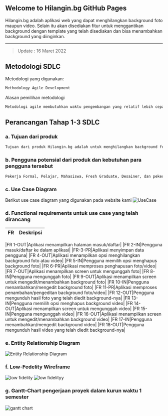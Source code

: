 ## Welcome to Hilangin.bg GitHub Pages
Hilangin.bg adalah aplikasi web yang dapat menghilangkan background foto maupun video. Selain itu akan disediakan fitur untuk menggantikan background dengan template yang telah disediakan dan bisa menambahkan background yang diinginkan.
____
>Update : 16 Maret 2022

## Metodologi SDLC
Metodologi yang digunakan:
```markdown
Methodology Agile Development 
```
Alasan pemilihan metodologi
```markdown
Metodologi agile membutuhkan waktu pengembangan yang relatif lebih cepat dan tidak membutuhkan resource yang terlalu besar. Selain itu, dari sudut pandang pengguna, metodologi agile lebih adaptif ketika terdapat umpan balik dari pengguna sehingga bisa bisa langsung diperbaiki. Pengembangan yang dilakukan pada metodologi agile terfokus pada fitur-fitur prioritas terlebih dahulu sehingga tim pengembang pun bisa lebih nyaman dan fokus dalam proses pengembangannya. 
```
## Perancangan Tahap 1-3 SDLC
### a. Tujuan dari produk
```markdown
Tujuan dari produk Hilangin.bg adalah untuk menghilangkan background foto atau video. Background foto atau video yang telah dihilangkan juga bisa ditambahkan dengan template background baru sesuai keinginan. Tujuan lain dari produk ini adalah kecepatan waktu dalam menghilangkan background pada entitas yang diinginkan karena tidak memerlukan pengeditan yang rumit dan lama.
```
### b. Pengguna potensial dari produk dan kebutuhan para pengguna tersebut
```markdown
Pekerja Formal, Pelajar, Mahasiswa, Fresh Graduate, Desainer, dan pekerja kreatif.
```
### c. Use Case Diagram
Berikut use case diagram yang digunakan pada website kami
![UseCase](https://user-images.githubusercontent.com/83200319/158609932-89689e1e-6b6b-40be-8481-d96fb0b10b71.jpeg)



### d. Functional requirements untuk use case yang telah dirancang
|FR|Deskripsi|
|----|----|

|FR 1-OUT|Aplikasi menampilkan halaman masuk/daftar|
|FR 2-IN|Pengguna masuk/daftar ke dalam aplikasi|
|FR-3-PR|Aplikasi menyimpan data pengguna|
|FR 4-OUT|Aplikasi menampilkan opsi menghilangkan background foto atau video|
|FR 5-IN|Pengguna memilih opsi menghapus background foto|
|FR 6-PR|Aplikasi memproses penghapusan foto/video|
|FR 7-OUT|Aplikasi menampilkan screen untuk mengunggah foto|
|FR 8-IN|Pengguna mengunggah foto|
|FR 9-OUT|Aplikasi menampilkan screen untuk mengedit/menambahkan background foto|
|FR 10-IN|Pengguna menambahkan/mengedit background foto|
|FR 11-PR|Aplikasi memproses penambahan/pengeditan background foto/video|
|FR 12-OUT|Pengguna mengunduh hasil foto yang telah diedit background-nya|
|FR 13-IN|Pengguna memilih opsi menghapus background video|
|FR 14-OUT|Aplikasi menampilkan screen untuk mengunggah video|
|FR 15-IN|Pengguna mengunggah video|
|FR 16-OUT|Aplikasi menampilkan screen untuk mengedit/menambahkan background video|
|FR 17-IN|Pengguna menambahkan/mengedit background video|
|FR 18-OUT|Pengguna mengunduh hasil video yang telah diedit background-nya|




### e. Entity Relationship Diagram

![Entity Relationship Diagram](https://user-images.githubusercontent.com/83200319/158611971-346dbc04-539c-4cbd-94f1-65d81c6ffdf3.jpeg)


### f. Low-Fedelity Wireframe

![low fidelity](https://user-images.githubusercontent.com/83200319/158612586-21bdebbe-1b95-4fea-8e5b-a4a72487f3dc.jpeg)
![low fidelityy](https://user-images.githubusercontent.com/83200319/158612710-a806552a-11f5-481a-9c6e-cba9aa266056.jpeg)

### g. Gantt-Chart pengerjaan proyek dalam kurun waktu 1 semester
![gantt chart](https://user-images.githubusercontent.com/83200319/158613088-0d3105ec-6fc3-4c02-9931-99509c2e4af1.jpeg)
